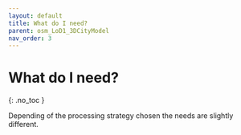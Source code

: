 ```yaml
---
layout: default
title: What do I need?
parent: osm_LoD1_3DCityModel
nav_order: 3
---
```


# What do I need?
{: .no_toc }

Depending of the processing strategy chosen the needs are slightly different. 



<!-- ## Table of contents
{: .no_toc .text-delta }

1. TOC
{:toc}

---
